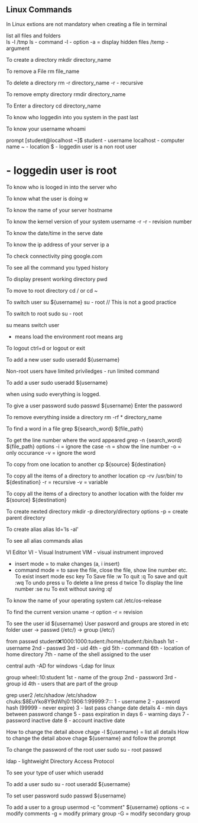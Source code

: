 ## Linux Commands

In Linux extions are not mandatory when creating a file in terminal

list all files and folders <br /> 
ls -l /tmp
ls - command
-l - option
-a = display hidden files
/temp - argument

To create a directory
mkdir directory_name

To remove a File
rm file_name

To delete a directory
rm -r directory_name
-r - recursive

To remove empty directory
rmdir directory_name

To Enter a directory
cd directory_name

To know who loggedin into you system in the past
last

To know your username
whoami

prompt
[student@localhost ~]$
student - username
localhost - computer name
~ - location
$ - loggedin user is a non root user
# - loggedin user is root

To know who is looged in into the server
who

To know what the user is doing
w

To know the name of your server
hostname

To know the kernel version of your system
username -r
-r - revision number

To know the date/time in the serve
date

To know the ip address of your server
ip a

To check connectivity
ping google.com

To see all the command you typed
history

To display present working directory
pwd

To move to root directory
cd / or cd ~

To switch user
su ${username}
su - root // This is not a good practice

To switch to root
sudo su - root

su means switch user
- means load the environment
root means arg

To logout
ctrl+d or logout or exit

To add a new user
sudo useradd ${username}

Non-root users have limited priviledges
	- run limited command
	
To add a user
sudo useradd ${username}

when using sudo everything is logged.


To give a user password
sudo passwd ${username}
Enter the password

To remove everything inside a directory 
rm -rf * directory_name

To find a word in  a file
grep ${search_word} ${file_path}

To get the line number where the word appeared
grep -n {search_word} ${file_path}
options
-i = ignore the case
-n = show the line number
-o = only occurance
-v = ignore the word

To copy from one location to another
cp ${source} ${destination}

To copy all the items of a directory to another location
cp -rv /usr/bin/ to ${destination}
-r = recursive
-v = variable


To copy all the items of a directory to another location with the folder
mv ${source} ${destination}

To create nexted directory
mkdir -p directory/directory
options
-p = create parent directory

To create alias
alias ld='ls -al'

To see all alias commands
alias

VI Editor
VI - Visual Instrument
VIM - visual instrument improved

- insert mode = to make changes (a, i  insert)
- command mode = to save the file, close the file, show line number etc.
To exist insert mode 
esc key
To Save file
:w
To quit
:q
To save and quit
:wq
To undo 
press u
To delete a line
press d twice
To display the line number
:se nu
To exit without saving
:q!

To know the name of your operating system
cat /etc/os-release

To find the current version
uname -r
option
-r = revision

To see the user
id ${username}
User pasword and groups are stored in etc folder
user 
    -> passwd (/etc/)
    -> group (/etc/)

from passwd
student:x:1000:1000:tudent:/home/student:/bin/bash
1st -username
2nd - passwd
3rd - uid
4th - gid
5th - command
6th - location of home directory
7th - name of the shell assigned to the user

central auth
    -AD for windows
    -Ldap for linux

group
wheel::10:student
1st - name of the group
2nd - password
3rd - group id
4th - users that are part of the group

grep user2 /etc/shadow
/etc/shadow
chuks:$8EuYko8Y9dWhj0:1906:1:99999:7:::
1 - username
2 - password hash (99999 - never expire)
3 - last pass change date details
4 - min days between password change 
5 - pass expiration in days
6 - warning days 
7 - password inactive date
8 - account inactive date

How to change the detail above
chage -l ${username} = list all details
How to change the detail above
chage  ${username} and follow the prompt

To change the password of the root user
sudo su - root
passwd

ldap - lightweight Directory Access Protocol

To see your type of user
which useradd

To add a user
sudo su - root
useradd ${username}

To set user password
sudo passwd ${username}

To add a user to a group
usermod -c "comment" ${username}
options
-c = modify comments
-g = modify primary group
-G = modify secondary group
